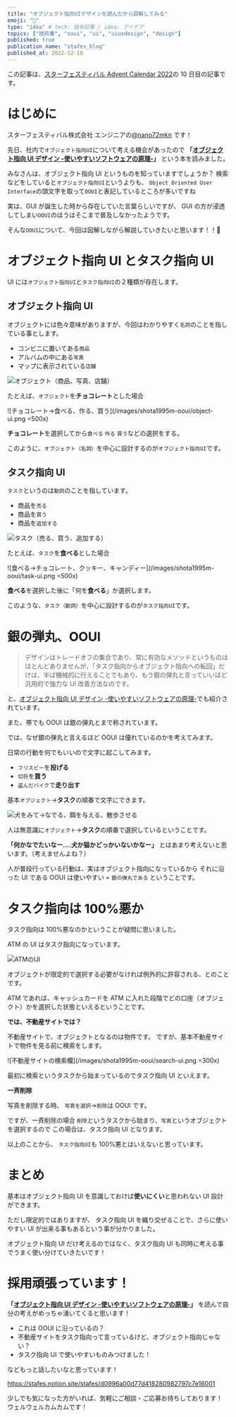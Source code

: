 ```yaml
---
title: "オブジェクト指向UIデザインを読んだから図解してみる"
emoji: "🎨"
type: "idea" # tech: 技術記事 / idea: アイデア
topics: ["技術書", "ooui", "ui", "uiuxdesign", "design"]
published: true
publication_name: "stafes_blog"
published_at: 2022-12-10
---
```


この記事は、[スターフェスティバル Advent Calendar 2022](https://qiita.com/advent-calendar/2022/stafes)の 10 日目の記事です。

# はじめに

スターフェスティバル株式会社 エンジニアの[@nano72mkn](https://stafes.notion.site/stafes/d0996a00d77d418280982797c7e16001?p=8b0ee9b8d8c34418a243cc9a586702d1) です！

先日、社内で`オブジェクト指向UI`について考える機会があったので **「[オブジェクト指向 UI デザイン -使いやすいソフトウェアの原理-](https://www.sociomedia.co.jp/10046)」** という本を読みました。

みなさんは、オブジェクト指向 UI というものを知っていますでしょうか？
検索などをしていると`オブジェクト指向UI`というよりも、
`Object Oriented User Interface`の頭文字を取って`OOUI`と表記しているところが多いですね

実は、GUI が誕生した時から存在していた言葉らしいですが、
GUI の方が浸透してしまい`OOUI`のほうはそこまで普及しなかったようです。

そんな`OOUI`について、今回は図解しながら解説していきたいと思います！！🙌

# オブジェクト指向 UI とタスク指向 UI

UI には`オブジェクト指向UI`と`タスク指向UI`の２種類が存在します。

## オブジェクト指向 UI

オブジェクトには色々意味がありますが、今回はわかりやすく`名詞`のことを指している事とします。

- コンビニに置いてある`商品`
- アルバムの中にある`写真`
- マップに表示されている`店舗`

![オブジェクト（商品、写真、店舗）](/images/shota1995m-ooui/object.png)

たとえば、`オブジェクト`を**チョコレート**とした場合

![チョコレート→食べる、作る、買う](/images/shota1995m-ooui/object-ui.png =500x)

**チョコレート**を選択してから`食べる` `作る` `買う`などの選択をする。

このように、`オブジェクト（名詞）`を中心に設計するのが`オブジェクト指向UI`です。

## タスク指向 UI

`タスク`というのは`動詞`のことを指しています。

- 商品を`売る`
- 商品を`買う`
- 商品を`追加する`

![タスク（売る、買う、追加する）](/images/shota1995m-ooui/task.png)

たとえば、`タスク`を**食べる**とした場合

![食べる→チョコレート、クッキー、キャンディー](/images/shota1995m-ooui/task-ui.png =500x)

**食べる**を選択した後に「何を**食べる**」か選択します。

このような、`タスク（動詞）`を中心に設計するのが`タスク指向UI`です。

# 銀の弾丸、OOUI

> デザインはトレードオフの集合であり、常に有効なメソッドというものはほとんどありませんが、「タスク指向からオブジェクト指向への転回」だけは、半ば機械的に行えることでもあり、もう銀の弾丸と言っていいほど汎用的で強力な UI 改善方法なのです。

と、[オブジェクト指向 UI デザイン -使いやすいソフトウェアの原理-](https://www.sociomedia.co.jp/10046)でも紹介されています。

また、帯でも OOUI は銀の弾丸とまで称されています。

では、なぜ銀の弾丸と言えるほど OOUI は優れているのかを考えてみます。

日常の行動を何でもいいので文字に起こしてみます。

- `フリスビー`を**投げる**
- `切符`を**買う**
- `盗んだバイク`で**走り出す**

基本`オブジェクト`→**タスク**の順番で文字にできます。

![犬をみて→なでる、餌を与える、散歩させる](/images/shota1995m-ooui/dog-task.png)

人は無意識に`オブジェクト`→**タスク**の順番で選択しているということです。

**「何かなでたいなー....犬か猫かどっかいないかなー」**
とはあまり考えないと思います。（考えませんよね？）

人が普段行っている行動は、実はオブジェクト指向になっているから
それに沿った UI である OOUI は使いやすい = `銀の弾丸である` ということです。

# タスク指向は 100%悪か

タスク指向は 100%悪なのかということが疑問に思いました。

ATM の UI はタスク指向になっています。

![ATMのUI](/images/shota1995m-ooui/atm.png)

オブジェクトが限定的で選択する必要がなければ例外的に許容される、とのことです。

ATM であれば、キャッシュカードを ATM に入れた段階でどの口座（オブジェクト）かを選択した状態といえるということです。

**では、不動産サイトでは？**

不動産サイトで、オブジェクトとなるのは物件です。
ですが、基本不動産サイトで物件を見る前に検索をします。

![不動産サイトの検索欄](/images/shota1995m-ooui/search-ui.png =300x)

最初に検索というタスクから始まっているのでタスク指向 UI といえます。

**一斉削除**

写真を削除する時、
`写真を選択`→`削除`は OOUI です。

ですが、一斉削除の場合
`削除`というタスクから始まり、`写真`というオブジェクトを選択するので
この場合は、タスク指向 UI となります。

以上のことから、
`タスク指向UI`も 100%悪とはいえないと思っています。

# まとめ

基本はオブジェクト指向 UI を意識しておけば**使いにくい**と思われない UI 設計ができます。

ただし限定的ではありますが、
タスク指向 UI を織り交ぜることで、さらに使いやすい UI が出来る事もあるという事が分かりました。

オブジェクト指向 UI だけ考えるのではなく、タスク指向 UI も同時に考える事でうまく使い分けていきたいです！

# 採用頑張っています！

**「[オブジェクト指向 UI デザイン -使いやすいソフトウェアの原理-](https://www.sociomedia.co.jp/10046)」** を読んで自分の考えがめっちゃ湧いてくると思います！

- これは OOUI に沿っているの？
- 不動産サイトをタスク指向って言っているけど、オブジェクト指向じゃない？
- タスク指向 UI で使いやすいものみつけました！

などもっと話したいなと思っています！

https://stafes.notion.site/stafes/d0996a00d77d418280982797c7e16001

少しでも気になった方がいれば、気軽にご相談・ご応募お待ちしております！
ウェルウェルカムカムです！
